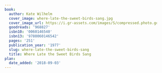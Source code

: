 ```yaml
---
book:
  author: Kate Wilhelm
  cover_image: where-late-the-sweet-birds-sang.jpg
  cover_image_url: https://i.gr-assets.com/images/S/compressed.photo.goodreads.com/books/1460999710l/968827._SX98_.jpg
  goodreads: '968827'
  isbn10: '0060146540'
  isbn13: '9780060146542'
  pages: '251'
  publication_year: '1977'
  slug: where-late-the-sweet-birds-sang
  title: Where Late the Sweet Birds Sang
plan:
  date_added: '2018-09-03'
---
```


